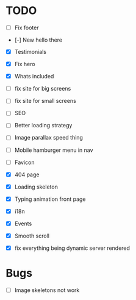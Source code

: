 # TODO

- [ ] Fix footer
- [-] New hello there
- [x] Testimonials
- [x] Fix hero
- [x] Whats included

- [ ] fix site for big screens
- [ ] fix site for small screens
- [ ] SEO
- [ ] Better loading strategy
- [ ] Image parallax speed thing
- [ ] Mobile hamburger menu in nav
- [ ] Favicon
- [x] 404 page
- [x] Loading skeleton
- [x] Typing animation front page
- [x] i18n
- [x] Events
- [x] Smooth scroll
- [x] fix everything being dynamic server rendered

# Bugs

- [ ] Image skeletons not work
